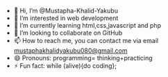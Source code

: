- 👋 Hi, I’m @Mustapha-Khalid-Yakubu
- 👀 I’m interested in web development 
- 🌱 I’m currently learning html,css,javascript and php
- 💞️ I’m looking to collaborate on GitHub 
- 📫 How to reach me, you can contact me via email mustaphakhalidyakubu080@gmail.com
- 😄 Pronouns: programming= thinking+practicing 
- ⚡ Fun fact: while (alive){do coding};

<!---
Mustapha-Khalid-Yakubu/Mustapha-Khalid-Yakubu is a ✨ special ✨ repository because its `README.md` (this file) appears on your GitHub profile.
You can click the Preview link to take a look at your changes.
--->
